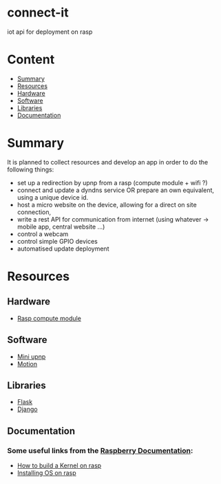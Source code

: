 # connect-it
iot api for deployment on rasp

# Content
* [Summary](#summary)
* [Resources](#resources)
* [Hardware](#hardware)
* [Software](#software)
* [Libraries](#libraries)
* [Documentation](#documentation)

# Summary
It is planned to collect resources and develop an app in order to do the following things:
* set up a redirection by upnp from a rasp (compute module + wifi ?)
* connect and update a dyndns service OR prepare an own equivalent, using a unique device id.
* host a micro website on the device, allowing for a direct on site connection,
* write a rest API for communication from internet (using whatever -> mobile app, central website ...)
* control a webcam
* control simple GPIO devices
* automatised update deployment 

# Resources
## Hardware
* [Rasp compute module](https://www.raspberrypi.org/documentation/hardware/computemodule/README.md)

## Software
* [Mini upnp](http://miniupnp.free.fr/)
* [Motion](https://wiki.debian.org/fr/Motion)

## Libraries
* [Flask](http://flask.pocoo.org/)
* [Django](https://www.djangoproject.com/)

## Documentation
### Some useful links from the [Raspberry Documentation](https://www.raspberrypi.org/documentation/):
* [How to build a Kernel on rasp](https://www.raspberrypi.org/documentation/linux/kernel/building.md)
* [Installing OS on rasp](https://www.raspberrypi.org/documentation/installation/installing-images/README.md)

